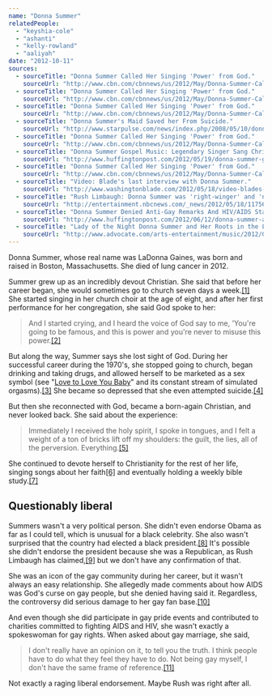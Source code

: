 ```yaml
---
name: "Donna Summer"
relatedPeople:
  - "keyshia-cole"
  - "ashanti"
  - "kelly-rowland"
  - "aaliyah"
date: "2012-10-11"
sources:
  - sourceTitle: "Donna Summer Called Her Singing 'Power' from God."
    sourceUrl: "http://www.cbn.com/cbnnews/us/2012/May/Donna-Summer-Called-Her-Singing-Power-from-God/"
  - sourceTitle: "Donna Summer Called Her Singing 'Power' from God."
    sourceUrl: "http://www.cbn.com/cbnnews/us/2012/May/Donna-Summer-Called-Her-Singing-Power-from-God/"
  - sourceTitle: "Donna Summer Called Her Singing 'Power' from God."
    sourceUrl: "http://www.cbn.com/cbnnews/us/2012/May/Donna-Summer-Called-Her-Singing-Power-from-God/"
  - sourceTitle: "Donna Summer's Maid Saved her From Suicide."
    sourceUrl: "http://www.starpulse.com/news/index.php/2008/05/10/donna_summer_s_maid_saved_her_from_suici"
  - sourceTitle: "Donna Summer Called Her Singing 'Power' from God."
    sourceUrl: "http://www.cbn.com/cbnnews/us/2012/May/Donna-Summer-Called-Her-Singing-Power-from-God/"
  - sourceTitle: "Donna Summer Gospel Music: Legendary Singer Sang Christian Songs."
    sourceUrl: "http://www.huffingtonpost.com/2012/05/19/donna-summer-gospel-music_n_1529052.html"
  - sourceTitle: "Donna Summer Called Her Singing 'Power' from God."
    sourceUrl: "http://www.cbn.com/cbnnews/us/2012/May/Donna-Summer-Called-Her-Singing-Power-from-God/"
  - sourceTitle: "Video: Blade's last interview with Donna Summer."
    sourceUrl: "http://www.washingtonblade.com/2012/05/18/video-blades-last-interview-with-donna-summer/"
  - sourceTitle: "Rush Limbaugh: Donna Summer was 'right-winger' and 'not a fan' of rap."
    sourceUrl: "http://entertainment.nbcnews.com/_news/2012/05/18/11756481-rush-limbaugh-donna-summer-was-right-winger-and-not-a-fan-of-rap?lite"
  - sourceTitle: "Donna Summer Denied Anti-Gay Remarks And HIV/AIDS Statements In 1989 ACT UP Letter."
    sourceUrl: "http://www.huffingtonpost.com/2012/06/12/donna-summer-anti-gay-remarks-apology-letter_n_1591615.html"
  - sourceTitle: "Lady of the Night Donna Summer and Her Roots in the LGBT Community."
    sourceUrl: "http://www.advocate.com/arts-entertainment/music/2012/05/17/lady-night-donna-summer-and-her-roots-lgbt-community"
---
```


Donna Summer, whose real name was LaDonna Gaines, was born and raised in Boston, Massachusetts. She died of lung cancer in 2012.

Summer grew up as an incredibly devout Christian. She said that before her career began, she would sometimes go to church seven days a week.<a class="source-citation" href="http://www.cbn.com/cbnnews/us/2012/May/Donna-Summer-Called-Her-Singing-Power-from-God/" title="Donna Summer Called Her Singing &apos;Power&apos; from God.">[1]</a> She started singing in her church choir at the age of eight, and after her first performance for her congregation, she said God spoke to her:

>And I started crying, and I heard the voice of God say to me, 'You're going to be famous, and this is power and you're never to misuse this power.<a class="source-citation" href="http://www.cbn.com/cbnnews/us/2012/May/Donna-Summer-Called-Her-Singing-Power-from-God/" title="Donna Summer Called Her Singing &apos;Power&apos; from God.">[2]</a>

But along the way, Summer says she lost sight of God. During her successful career during the 1970's, she stopped going to church, began drinking and taking drugs, and allowed herself to be marketed as a sex symbol (see "[Love to Love You Baby](http://www.youtube.com/watch?v=V5AztWseIdU)" and its constant stream of simulated orgasms).<a class="source-citation" href="http://www.cbn.com/cbnnews/us/2012/May/Donna-Summer-Called-Her-Singing-Power-from-God/" title="Donna Summer Called Her Singing &apos;Power&apos; from God.">[3]</a> She became so depressed that she even attempted suicide.<a class="source-citation" href="http://www.starpulse.com/news/index.php/2008/05/10/donna_summer_s_maid_saved_her_from_suici" title="Donna Summer&apos;s Maid Saved her From Suicide.">[4]</a>

But then she reconnected with God, became a born-again Christian, and never looked back. She said about the experience:

>Immediately I received the holy spirit, I spoke in tongues, and I felt a weight of a ton of bricks lift off my shoulders: the guilt, the lies, all of the perversion. Everything.<a class="source-citation" href="http://www.cbn.com/cbnnews/us/2012/May/Donna-Summer-Called-Her-Singing-Power-from-God/" title="Donna Summer Called Her Singing &apos;Power&apos; from God.">[5]</a>

She continued to devote herself to Christianity for the rest of her life, singing songs about her faith<a class="source-citation" href="http://www.huffingtonpost.com/2012/05/19/donna-summer-gospel-music_n_1529052.html" title="Donna Summer Gospel Music: Legendary Singer Sang Christian Songs.">[6]</a> and eventually holding a weekly bible study.<a class="source-citation" href="http://www.cbn.com/cbnnews/us/2012/May/Donna-Summer-Called-Her-Singing-Power-from-God/" title="Donna Summer Called Her Singing &apos;Power&apos; from God.">[7]</a>

## Questionably liberal

Summers wasn't a very political person. She didn't even endorse Obama as far as I could tell, which is unusual for a black celebrity. She also wasn't surprised that the country had elected a black president.<a class="source-citation" href="http://www.washingtonblade.com/2012/05/18/video-blades-last-interview-with-donna-summer/" title="Video: Blade&apos;s last interview with Donna Summer.">[8]</a> It's possible she didn't endorse the president because she was a Republican, as Rush Limbaugh has claimed,<a class="source-citation" href="http://entertainment.nbcnews.com/_news/2012/05/18/11756481-rush-limbaugh-donna-summer-was-right-winger-and-not-a-fan-of-rap?lite" title="Rush Limbaugh: Donna Summer was &apos;right-winger&apos; and &apos;not a fan&apos; of rap.">[9]</a> but we don't have any confirmation of that.

She was an icon of the gay community during her career, but it wasn't always an easy relationship. She allegedly made comments about how AIDS was God's curse on gay people, but she denied having said it. Regardless, the controversy did serious damage to her gay fan base.<a class="source-citation" href="http://www.huffingtonpost.com/2012/06/12/donna-summer-anti-gay-remarks-apology-letter_n_1591615.html" title="Donna Summer Denied Anti-Gay Remarks And HIV/AIDS Statements In 1989 ACT UP Letter.">[10]</a>

And even though she did participate in gay pride events and contributed to charities committed to fighting AIDS and HIV, she wasn't exactly a spokeswoman for gay rights. When asked about gay marriage, she said,

>I don't really have an opinion on it, to tell you the truth. I think people have to do what they feel they have to do. Not being gay myself, I don't have the same frame of reference.<a class="source-citation" href="http://www.advocate.com/arts-entertainment/music/2012/05/17/lady-night-donna-summer-and-her-roots-lgbt-community" title="Lady of the Night Donna Summer and Her Roots in the LGBT Community.">[11]</a>

Not exactly a raging liberal endorsement. Maybe Rush was right after all.